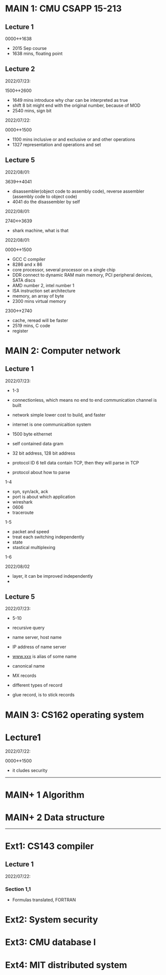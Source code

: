 # MAIN 1: CMU CSAPP 15-213 

## Lecture 1

0000<->1638

- 2015 Sep course
- 1638 mins, floating point

## Lecture 2

2022/07/23:

1500<->2600

- 1649 mins introduce why char can be interpreted as true
- shift 8 bit might end with the original number, because of MOD
- 2540 mins, sign bit

2022/07/22:

0000<->1500

- 1100 mins inclusive or and exclusive or and other operations
- 1327 representation and operations and set

## Lecture 5

2022/08/01:

3639<->4041

- disassembler(object code to assembly code), reverse assembler (assembly code to object code)
- 4041 do the disassembler by self

2022/08/01:

2740<->3639

- shark machine, what is that

2022/08/01:

0000<->1500

- GCC C compiler
- 8286 and x 86
- core processor, several processor on a single chip
- DDR connect to dynamic RAM main memory, PCI peripheral devices,  SATA discs
- AMD number 2, intel number 1
- ISA instruction set architecture
- memory, an array of byte
- 2300 mins virtual memory

2300<->2740

- cache, reread will be faster
- 2519 mins, C code
- register

# MAIN 2: Computer network

## Lecture 1

2022/07/23:

- 1-3

- connectionless, which means no end to end communication channel is built
- network simple lower cost to build, and faster
- internet is one communicaition system
- 1500 byte eithernet
- self contained data gram
- 32 bit address, 128 bit address
- protocol ID 6 tell data contain TCP, then they will parse in TCP
- protocol about how to parse

1-4

- syn, syn/ack, ack
- port is about which application
- wireshark
- 0606
- traceroute

1-5

- packet and speed
- treat each switching independently
- state
- stastical multiplexing

1-6

2022/08/02

- layer, it can be improved independently
- 

## Lecture 5

2022/07/23:

- 5-10

- recursive query
- name server, host name
- IP address of name server
- www.xxx is alias of some name
- canonical name
- MX records
- different types of record
- glue record, is to stick records

# MAIN 3: CS162 operating system

# Lecture1

2022/07/22:

0000<->1500
- it cludes security


------------------------------------------------------------

# MAIN+ 1 Algorithm

# MAIN+ 2 Data structure





------------------------------------------------------------
# Ext1: CS143 compiler

## Lecture 1

2022/07/22:
### Section 1,1
- Formulas translated, FORTRAN


# Ext2: System security

# Ext3: CMU database I

# Ext4: MIT distributed system
